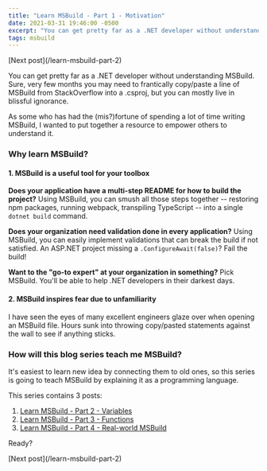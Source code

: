 ```yaml
---
title: "Learn MSBuild - Part 1 - Motivation"
date: 2021-03-31 19:46:00 -0500
excerpt: "You can get pretty far as a .NET developer without understanding MSBuild. Sure, very few months you may need to frantically copy/paste a line of MSBuild from StackOverflow into a .csproj, but you can mostly live in blissful ignorance."
tags: msbuild
---
```

<div class="notice--info" markdown="1">
[Next post](/learn-msbuild-part-2)
</div>

You can get pretty far as a .NET developer without understanding MSBuild. Sure, very few months you may need to frantically copy/paste a line of MSBuild from StackOverflow into a .csproj, but you can mostly live in blissful ignorance.

As some who has had the (mis?)fortune of spending a lot of time writing MSBuild,  I wanted to put together a resource to empower others to understand it.

### Why learn MSBuild?

#### 1. MSBuild is a useful tool for your toolbox

**Does your application have a multi-step README for how to build the project?** Using MSBuild, you can smush all those steps together -- restoring npm packages, running webpack, transpiling TypeScript -- into a single `dotnet build` command.

**Does your organization need validation done in every application?** Using MSBuild, you can easily implement validations that can break the build if not satisfied. An ASP.NET project missing a `.ConfigureAwait(false)`? Fail the build!

**Want to the "go-to expert" at your organization in something?** Pick MSBuild. You'll be able to help .NET developers in their darkest days.

#### 2. MSBuild inspires fear due to unfamiliarity

I have seen the eyes of many excellent engineers glaze over when opening an MSBuild file. Hours sunk into throwing copy/pasted statements against the wall to see if anything sticks.

### How will this blog series teach me MSBuild?

It's easiest to learn new idea by connecting them to old ones, so this series is going to teach MSBuild by explaining it as a programming language.

This series contains 3 posts:

1. [Learn MSBuild - Part 2 - Variables](/learn-msbuild-part-2)
2. [Learn MSBuild - Part 3 - Functions](/learn-msbuild-part-3)
3. [Learn MSBuild - Part 4 - Real-world MSBuild](/learn-msbuild-part-4)

Ready?

<div class="notice--info" markdown="1">
[Next post](/learn-msbuild-part-2)
</div>
